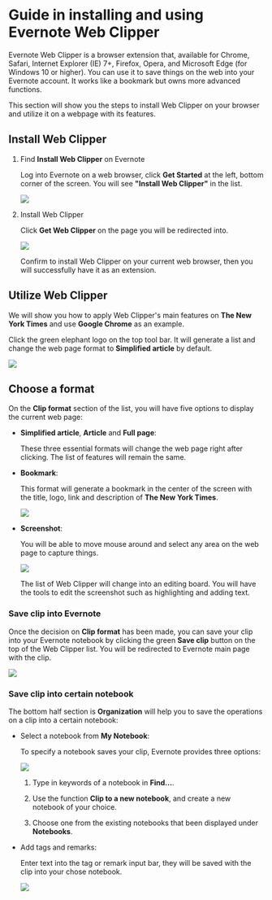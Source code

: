 # Guide in installing and using Evernote Web Clipper

Evernote Web Clipper is a browser extension that, available for Chrome, Safari, Internet Explorer (IE) 7+, Firefox, Opera, and Microsoft Edge (for Windows 10 or higher). You can use it to save things on the web into your Evernote account. It works like a bookmark but owns more advanced functions.

This section will show you the steps to install Web Clipper on your browser and utilize it on a webpage with its features.

## Install Web Clipper

1. Find **Install Web Clipper** on Evernote

   Log into Evernote on a web browser, click **Get Started** at the left, bottom corner of the screen. You will see **"Install Web Clipper"** in the list.

   <img src="https://github.com/SkylarZhao6/EvernoteGuide/blob/gh-pages/images/getstarted.png?raw=true">

2. Install Web Clipper

   Click **Get Web Clipper** on the page you will be redirected into.

   <img src="https://github.com/SkylarZhao6/EvernoteGuide/blob/gh-pages/images/getclipper.png?raw=true">

   Confirm to install Web Clipper on your current web browser, then you will successfully have it as an extension.

## Utilize Web Clipper

We will show you how to apply Web Clipper's main features on __The New York Times__ and use __Google Chrome__ as an example.

Click the green elephant logo on the top tool bar. It will generate a list and change the web page format to **Simplified article** by default.

<img src="https://github.com/SkylarZhao6/EvernoteGuide/blob/gh-pages/images/featurelist.png?raw=true">

## Choose a format

On the **Clip format** section of the list, you will have five options to display the current web page:

- **Simplified article**, **Article** and **Full page**:

  These three essential formats will change the web page right after clicking. The list of features will remain the same.

- **Bookmark**:

  This format will generate a bookmark in the center of the screen with the title, logo, link and description of  __The New York Times__.

  <img src="https://github.com/SkylarZhao6/EvernoteGuide/blob/gh-pages/images/bookmark.png?raw=true">

- **Screenshot**:

  You will be able to move mouse around and select any area on the web page to capture things.

  <img src="https://github.com/SkylarZhao6/EvernoteGuide/blob/gh-pages/images/screenshot.png?raw=true">

  The list of Web Clipper will change into an editing board. You will have the tools to edit the screenshot such as highlighting and adding text.

### Save clip into Evernote

Once the decision on **Clip format** has been made, you can save your clip into your Evernote notebook by clicking the green **Save clip** button on the top of the Web Clipper list. You will be redirected to Evernote main page with the clip.

<img src="https://github.com/SkylarZhao6/EvernoteGuide/blob/gh-pages/images/saveclip.png?raw=true">

### Save clip into certain notebook

The bottom half section is **Organization** will help you to save the operations on a clip into a certain notebook:

- Select a notebook from **My Notebook**:

  To specify a notebook saves your clip, Evernote provides three options:

  <img src="https://github.com/SkylarZhao6/EvernoteGuide/blob/gh-pages/images/myNotebook.png?raw=true">

  1. Type in keywords of a notebook in **Find...**.

  2. Use the function **Clip to a new notebook**, and create a new notebook of your choice.

  3. Choose one from the existing notebooks that been displayed under **Notebooks**.

- Add tags and remarks:

  Enter text into the tag or remark input bar, they will be saved with the clip into your chose notebook.

  <img src="https://github.com/SkylarZhao6/EvernoteGuide/blob/gh-pages/images/tagRemark.png?raw=true">
